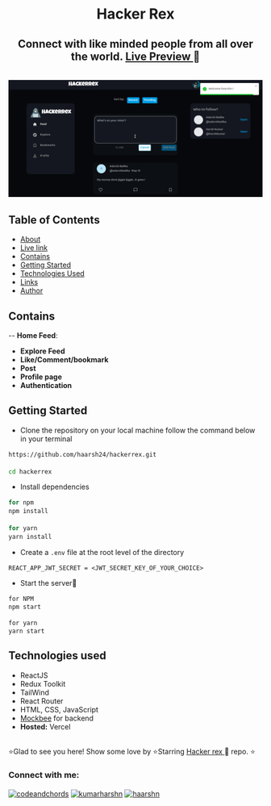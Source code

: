 <h1 align="center" style="font-weight: bold"> Hacker Rex </h1>
<h2 align="center" > Connect with like minded people from all over the world.   <a href="https://hackerrex.vercel.app/login"> Live Preview </a>  🚀 </h2>
</br>

<img src="https://github.com/haarsh24/extras/blob/main/hackerrex.gif" />


## Table of Contents

- [About](#about)
- [Live link](#live-link)
- [Contains](#contains)
- [Getting Started](#getting-started)
- [Technologies Used](#technologies-used)
- [Links](#links)
- [Author](#author)

## Contains

-- **Home Feed**:
- **Explore Feed**
- **Like/Comment/bookmark**
- **Post**
- **Profile page**
- **Authentication**


## Getting Started

- Clone the repository on your local machine follow the command below in your terminal

```sh
https://github.com/haarsh24/hackerrex.git

cd hackerrex
```

- Install dependencies

```sh
for npm
npm install

for yarn
yarn install
```

- Create a `.env` file at the root level of the directory

```
REACT_APP_JWT_SECRET = <JWT_SECRET_KEY_OF_YOUR_CHOICE>
```

- Start the server🚀

```
for NPM
npm start

for yarn
yarn start
```

## Technologies used

- ReactJS
- Redux Toolkit
- TailWind
- React Router
- HTML, CSS, JavaScript
- [Mockbee](https://mockbee.netlify.app/) for backend
- **Hosted:** Vercel

</br>
⭐Glad to see you here! Show some love by ⭐Starring <a href="https://github.com/haarsh24/hackerrex"> Hacker rex </a>  🚀  repo. ⭐
</br>
<h3 align="left">Connect with me:</h3>
<p align="left">
<a href="https://twitter.com/codeandchords" target="blank"><img align="center" src="https://raw.githubusercontent.com/rahuldkjain/github-profile-readme-generator/master/src/images/icons/Social/twitter.svg" alt="codeandchords" height="30" width="40" /></a>
<a href="https://linkedin.com/in/kumarharshn" target="blank"><img align="center" src="https://raw.githubusercontent.com/rahuldkjain/github-profile-readme-generator/master/src/images/icons/Social/linked-in-alt.svg" alt="kumarharshn" height="30" width="40" /></a>
<a href="https://instagram.com/haarshn" target="blank"><img align="center" src="https://raw.githubusercontent.com/rahuldkjain/github-profile-readme-generator/master/src/images/icons/Social/instagram.svg" alt="haarshn" height="30" width="40" /></a>
</p>
